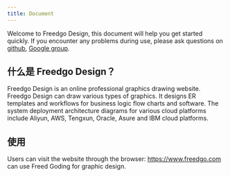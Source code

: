 ```yaml
---
title: Document
---
```


Welcome to Freedgo Design, this document will help you get started quickly. If you encounter any problems during use, please ask questions on [github](https://github.com/csy2013/freedgo/issues), [Google group](https://groups.google.com/group/freedgo).

## 什么是 Freedgo Design？

Freedgo Design is an online professional graphics drawing website. Freedgo Design can draw various types of graphics. It designs ER templates and workflows for business logic flow charts and software. The system deployment architecture diagrams for various cloud platforms include Aliyun, AWS, Tengxun, Oracle, Asure and IBM cloud platforms.



## 使用

Users can visit the website through the browser: https://www.freedgo.com can use Freed Goding for graphic design.

